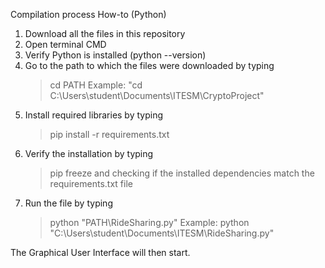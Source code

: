 Compilation process How-to (Python)

1. Download all the files in this repository
2. Open terminal CMD
3. Verify Python is installed (python --version)
4. Go to the path to which the files were downloaded by typing
    >cd PATH
    Example: "cd C:\Users\student\Documents\ITESM\CryptoProject\"
5. Install required libraries by typing
    >pip install -r requirements.txt
6. Verify the installation by typing 
    >pip freeze 
    and checking if the installed dependencies match the requirements.txt file
7. Run the file by typing
	  >python "PATH\RideSharing.py"
	Example: python "C:\Users\student\Documents\ITESM\RideSharing.py"

The Graphical User Interface will then start.
